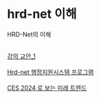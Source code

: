 # hrd-net 이해
HRD-Net의 이해

  <br>
   	<a href="https://docs.google.com/presentation/d/1PV53u1NhKLyzUQNpceG7K5RAhgPz1uIa/edit?usp=sharing&ouid=102067353222825534187&rtpof=true&sd=true" target="_blank">강의 교안_1 </a>
  <br> <br>
   	<a href="https://drive.google.com/file/d/169o_2GTGTeGq9BjTnIDyXXsLwZ4V7K3i/view?usp=sharing" target="_blank">Hrd-net 행정지원시스템 프로그램 </a>
  <br> <br> 
   <a href="https://drive.google.com/file/d/1rbbuYt1aZEa2fMwldd-0T5HNP7qGSoWr/view"_blank">CES 2024 로 보는 미래 트렌드</a>
